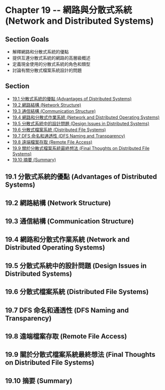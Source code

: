 # Chapter 19 -- 網路與分散式系統 (Network and Distributed Systems) #

## Section Goals ##

* 解釋網路和分散式系統的優點
* 提供互連分散式系統的網路的高層級概述
* 定義現金使用的分散式系統的角色和類型
* 討論有關分散式檔案系統設計的問題

## Section ##

* [19.1 分散式系統的優點 (Advantages of Distributed Systems)](#191-分散式系統的優點-advantages-of-distributed-systems)
* [19.2 網路結構 (Network Structure)](#192-網路結構-network-structure)
* [19.3 通信結構 (Communication Structure)](#193-通信結構-communication-structure)
* [19.4 網路和分散式作業系統 (Network and Distributed Operating Systems)](#194-網路和分散式作業系統-network-and-distributed-operating-systems)
* [19.5 分散式系統中的設計問題 (Design Issues in Distributed Systems)](#195-分散式系統中的設計問題-design-issues-in-distributed-systems)
* [19.6 分散式檔案系統 (Distributed File Systems)](#196-分散式檔案系統-distributed-file-systems)
* [19.7 DFS 命名和通透性 (DFS Naming and Transparency)](#197-dfs-命名和通透性-dfs-naming-and-transparency)
* [19.8 遠端檔案存取 (Remote File Access)](#198-遠端檔案存取-remote-file-access)
* [19.9 關於分散式檔案系統最終想法 (Final Thoughts on Distributed File Systems)](#199-關於分散式檔案系統最終想法-final-thoughts-on-distributed-file-systems)
* [19.10 摘要 (Summary)](#1910-摘要-summary)

## 19.1 分散式系統的優點 (Advantages of Distributed Systems) ##

## 19.2 網路結構 (Network Structure) ##

## 19.3 通信結構 (Communication Structure) ##

## 19.4 網路和分散式作業系統 (Network and Distributed Operating Systems) ##

## 19.5 分散式系統中的設計問題 (Design Issues in Distributed Systems) ##

## 19.6 分散式檔案系統 (Distributed File Systems) ##

## 19.7 DFS 命名和通透性 (DFS Naming and Transparency) ##

## 19.8 遠端檔案存取 (Remote File Access) ##

## 19.9 關於分散式檔案系統最終想法 (Final Thoughts on Distributed File Systems) ##

## 19.10 摘要 (Summary) ##
